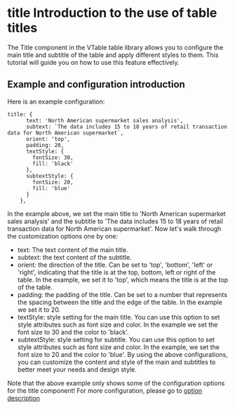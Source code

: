 # title Introduction to the use of table titles
The Title component in the VTable table library allows you to configure the main title and subtitle of the table and apply different styles to them. This tutorial will guide you on how to use this feature effectively.

## Example and configuration introduction
Here is an example configuration:

```
title: {
      text: 'North American supermarket sales analysis',
      subtext: `The data includes 15 to 18 years of retail transaction data for North American supermarket`,
      orient: 'top',
      padding: 20,
      textStyle: {
        fontSize: 30,
        fill: 'black'
      },
      subtextStyle: {
        fontSize: 20,
        fill: 'blue'
      }
    },
```
In the example above, we set the main title to 'North American supermarket sales analysis' and the subtitle to 'The data includes 15 to 18 years of retail transaction data for North American supermarket'. Now let's walk through the customization options one by one:

- text: The text content of the main title.
- subtext: the text content of the subtitle.
- orient: the direction of the title. Can be set to 'top', 'bottom', 'left' or 'right', indicating that the title is at the top, bottom, left or right of the table. In the example, we set it to 'top', which means the title is at the top of the table.
- padding: the padding of the title. Can be set to a number that represents the spacing between the title and the edge of the table. In the example we set it to 20.
- textStyle: style setting for the main title. You can use this option to set style attributes such as font size and color. In the example we set the font size to 30 and the color to 'black'.
- subtextStyle: style setting for subtitle. You can use this option to set style attributes such as font size and color. In the example, we set the font size to 20 and the color to 'blue'.
By using the above configurations, you can customize the content and style of the main and subtitles to better meet your needs and design style.

Note that the above example only shows some of the configuration options for the title component! For more configuration, please go to [option description](https://visactor.io/vtable/options/ListTable#title.visible)